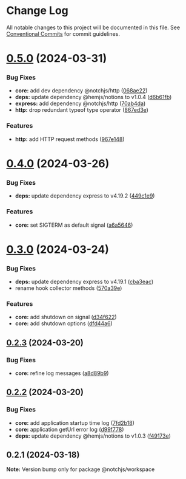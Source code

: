 # Change Log

All notable changes to this project will be documented in this file.
See [Conventional Commits](https://conventionalcommits.org) for commit guidelines.

# [0.5.0](https://github.com/notchjs/notch/compare/v0.4.0...v0.5.0) (2024-03-31)

### Bug Fixes

- **core:** add dev dependency @notchjs/http ([068ae22](https://github.com/notchjs/notch/commit/068ae22f5fcc3f3ee90dc0f989287227ef25e39a))
- **deps:** update dependency @hemjs/notions to v1.0.4 ([d6b61fb](https://github.com/notchjs/notch/commit/d6b61fbfad55b196be4e0bc2a2d4585d73605210))
- **express:** add dependency @notchjs/http ([70ab4da](https://github.com/notchjs/notch/commit/70ab4da8296f7263ce64513db5f63edd07169cc5))
- **http:** drop redundant typeof type operator ([867ed3e](https://github.com/notchjs/notch/commit/867ed3eed62769269ba07cabd2c3ef327017a08c))

### Features

- **http:** add HTTP request methods ([967e148](https://github.com/notchjs/notch/commit/967e1487e976d15e3c733aae8bf7433000601624))

# [0.4.0](https://github.com/notchjs/notch/compare/v0.3.0...v0.4.0) (2024-03-26)

### Bug Fixes

- **deps:** update dependency express to v4.19.2 ([449c1e9](https://github.com/notchjs/notch/commit/449c1e9849b413882253919f60049fe7388cc596))

### Features

- **core:** set SIGTERM as default signal ([a6a5646](https://github.com/notchjs/notch/commit/a6a56460f323a5885693051f2810115147d022fc))

# [0.3.0](https://github.com/notchjs/notch/compare/v0.2.3...v0.3.0) (2024-03-24)

### Bug Fixes

- **deps:** update dependency express to v4.19.1 ([cba3eac](https://github.com/notchjs/notch/commit/cba3eacc7fd1020d9249deb3eeffe2e6ee075f01))
- rename hook collector methods ([570a39e](https://github.com/notchjs/notch/commit/570a39ef135f98dd9328a0297581163708d6f914))

### Features

- **core:** add shutdown on signal ([d34f622](https://github.com/notchjs/notch/commit/d34f6229cca3119ab4a41deb785d0edfbd96734f))
- **core:** add shutdown options ([dfd44a6](https://github.com/notchjs/notch/commit/dfd44a68e0319598b7f7b6982ada8fd88caf7e3a))

## [0.2.3](https://github.com/notchjs/notch/compare/v0.2.2...v0.2.3) (2024-03-20)

### Bug Fixes

- **core:** refine log messages ([a8d89b9](https://github.com/notchjs/notch/commit/a8d89b9d74f7c5e0fd934bb79cc3db530ef6e928))

## [0.2.2](https://github.com/notchjs/notch/compare/v0.2.1...v0.2.2) (2024-03-20)

### Bug Fixes

- **core:** add application startup time log ([7fd2b18](https://github.com/notchjs/notch/commit/7fd2b18d852c28bddff9a8bf8fa422efbdad3a01))
- **core:** application getUrl error log ([d99f778](https://github.com/notchjs/notch/commit/d99f7788a66c19db539defdcdd2547ba387d2532))
- **deps:** update dependency @hemjs/notions to v1.0.3 ([f49173e](https://github.com/notchjs/notch/commit/f49173e669f4df5b08021a3a5e32172256c2b000))

## 0.2.1 (2024-03-18)

**Note:** Version bump only for package @notchjs/workspace
